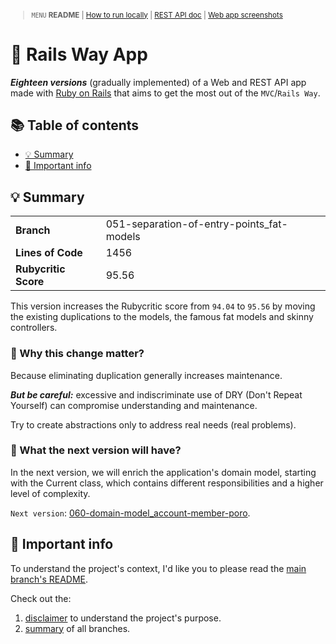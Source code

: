 <small>

> `MENU` **README** | [How to run locally](./docs/00_INSTALLATION.md) | [REST API doc](./docs/01_REST_API_DOC.md) | [Web app screenshots](./docs/02_WEB_APP_SCREENSHOTS.md)

</small>

# 🚆 Rails Way App <!-- omit in toc -->

_**Eighteen versions**_ (gradually implemented) of a Web and REST API app made with [Ruby on Rails](https://guides.rubyonrails.org/) that aims to get the most out of the `MVC`/`Rails Way`.

## 📚 Table of contents <!-- omit in toc -->

- [💡 Summary](#-summary)
- [📣 Important info](#-important-info)

## 💡 Summary

<table>
  <tr><td><strong>Branch</strong></td><td>051-separation-of-entry-points_fat-models</td></tr>
  <tr><td><strong>Lines of Code</strong></td><td>1456</td></tr>
  <tr><td><strong>Rubycritic Score</strong></td><td>95.56</td></tr>
</table>

This version increases the Rubycritic score from `94.04` to `95.56` by moving the existing duplications to the models, the famous fat models and skinny controllers.

### 🤔 Why this change matter? <!-- omit in toc -->

Because eliminating duplication generally increases maintenance.

_**But be careful:**_ excessive and indiscriminate use of DRY (Don't Repeat Yourself) can compromise understanding and maintenance.

Try to create abstractions only to address real needs (real problems).

### 🔎 What the next version will have? <!-- omit in toc -->

In the next version, we will enrich the application's domain model, starting with the Current class, which contains different responsibilities and a higher level of complexity.

`Next version`: [060-domain-model_account-member-poro](https://github.com/solid-process/rails-way-app/tree/060-domain-model_account-member-poro?tab=readme-ov-file).

## 📣 Important info

To understand the project's context, I'd like you to please read the [main branch's README](https://github.com/solid-process/rails-way-app/tree/main?tab=readme-ov-file).

Check out the:
1. [disclaimer](https://github.com/solid-process/rails-way-app/tree/main?tab=readme-ov-file#-disclaimer) to understand the project's purpose.
2. [summary](https://github.com/solid-process/rails-way-app/tree/main?tab=readme-ov-file#-repository-branches) of all branches.

